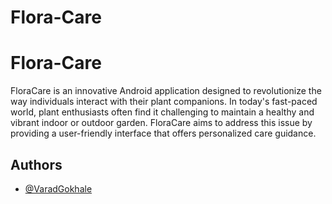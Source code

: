 # Flora-Care

# Flora-Care

FloraCare is an innovative Android application designed to revolutionize the way individuals interact with their plant companions. In today's fast-paced world, plant enthusiasts often find it challenging to maintain a healthy and vibrant indoor or outdoor garden. FloraCare aims to address this issue by providing a user-friendly interface that offers personalized care guidance.
## Authors

- [@VaradGokhale](https://github.com/Varad-21)


